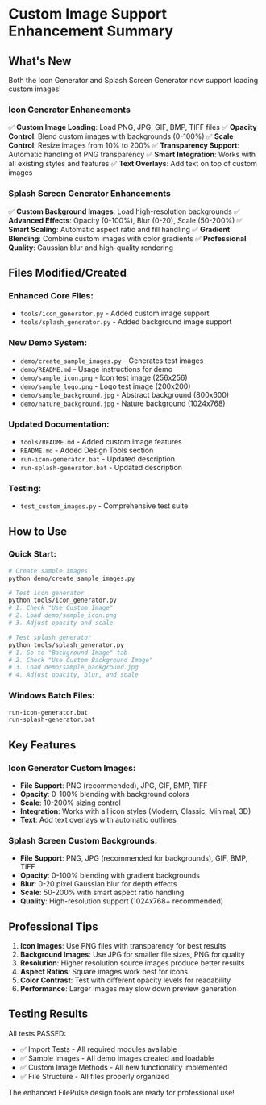 # Custom Image Support Enhancement Summary

## What's New

Both the Icon Generator and Splash Screen Generator now support loading custom images!

### Icon Generator Enhancements
✅ **Custom Image Loading**: Load PNG, JPG, GIF, BMP, TIFF files
✅ **Opacity Control**: Blend custom images with backgrounds (0-100%)
✅ **Scale Control**: Resize images from 10% to 200%
✅ **Transparency Support**: Automatic handling of PNG transparency
✅ **Smart Integration**: Works with all existing styles and features
✅ **Text Overlays**: Add text on top of custom images

### Splash Screen Generator Enhancements
✅ **Custom Background Images**: Load high-resolution backgrounds
✅ **Advanced Effects**: Opacity (0-100%), Blur (0-20), Scale (50-200%)
✅ **Smart Scaling**: Automatic aspect ratio and fill handling
✅ **Gradient Blending**: Combine custom images with color gradients
✅ **Professional Quality**: Gaussian blur and high-quality rendering

## Files Modified/Created

### Enhanced Core Files:
- `tools/icon_generator.py` - Added custom image support
- `tools/splash_generator.py` - Added background image support

### New Demo System:
- `demo/create_sample_images.py` - Generates test images
- `demo/README.md` - Usage instructions for demo
- `demo/sample_icon.png` - Icon test image (256x256)
- `demo/sample_logo.png` - Logo test image (200x200)
- `demo/sample_background.jpg` - Abstract background (800x600)
- `demo/nature_background.jpg` - Nature background (1024x768)

### Updated Documentation:
- `tools/README.md` - Added custom image features
- `README.md` - Added Design Tools section
- `run-icon-generator.bat` - Updated description
- `run-splash-generator.bat` - Updated description

### Testing:
- `test_custom_images.py` - Comprehensive test suite

## How to Use

### Quick Start:
```bash
# Create sample images
python demo/create_sample_images.py

# Test icon generator
python tools/icon_generator.py
# 1. Check "Use Custom Image"
# 2. Load demo/sample_icon.png
# 3. Adjust opacity and scale

# Test splash generator  
python tools/splash_generator.py
# 1. Go to "Background Image" tab
# 2. Check "Use Custom Background Image"
# 3. Load demo/sample_background.jpg
# 4. Adjust opacity, blur, and scale
```

### Windows Batch Files:
```cmd
run-icon-generator.bat
run-splash-generator.bat
```

## Key Features

### Icon Generator Custom Images:
- **File Support**: PNG (recommended), JPG, GIF, BMP, TIFF
- **Opacity**: 0-100% blending with background colors
- **Scale**: 10-200% sizing control
- **Integration**: Works with all icon styles (Modern, Classic, Minimal, 3D)
- **Text**: Add text overlays with automatic outlines

### Splash Screen Custom Backgrounds:
- **File Support**: PNG, JPG (recommended for backgrounds), GIF, BMP, TIFF
- **Opacity**: 0-100% blending with gradient backgrounds  
- **Blur**: 0-20 pixel Gaussian blur for depth effects
- **Scale**: 50-200% with smart aspect ratio handling
- **Quality**: High-resolution support (1024x768+ recommended)

## Professional Tips

1. **Icon Images**: Use PNG files with transparency for best results
2. **Background Images**: Use JPG for smaller file sizes, PNG for quality
3. **Resolution**: Higher resolution source images produce better results
4. **Aspect Ratios**: Square images work best for icons
5. **Color Contrast**: Test with different opacity levels for readability
6. **Performance**: Larger images may slow down preview generation

## Testing Results

All tests PASSED:
- ✅ Import Tests - All required modules available
- ✅ Sample Images - All demo images created and loadable  
- ✅ Custom Image Methods - All new functionality implemented
- ✅ File Structure - All files properly organized

The enhanced FilePulse design tools are ready for professional use!
